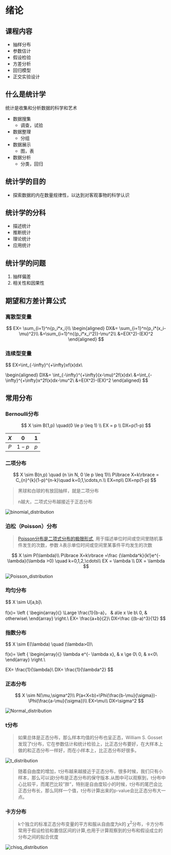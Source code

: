 # 绪论



## 课程内容

+ 抽样分布
+ 参数估计
+ 假设检验
+ 方差分析
+ 回归模型
+ 正交实验设计



## 什么是统计学

统计是收集和分析数据的科学和艺术

+ 数据搜集
  + 调查，试验
+ 数据整理
  + 分组
+ 数据展示
  + 图，表
+ 数据分析
  + 分类，回归



## 统计学的目的

+ 探索数据的内在数量规律性，以达到对客观事物的科学认识



## 统计学的分科

+ 描述统计
+ 推断统计
+ 理论统计
+ 应用统计



## 统计学的问题

1. 抽样偏差
2. 相关性和因果性



## 期望和方差计算公式

### 离散型变量

$$
EX= \sum_{i=1}^n{p_i*x_i}\\
\begin{aligned}
DX&= \sum_{i=1}^n{p_i*(x_i-\mu)^2}\\
&=\sum_{i=1}^n{(p_i*x_i^2)}-\mu^2\\
&=E(X^2)-(EX)^2
\end{aligned}
$$



### 连续型变量

$$
EX=\int_{-\infty}^{+\infty}xf(x)dx\\ 

\begin{aligned}
DX&= \int_{-\infty}^{+\infty}(x-\mu)^2f(x)dx\\
&=\int_{-\infty}^{+\infty}x^2f(x)dx-\mu^2\\
&=E(X^2)-(EX)^2
\end{aligned}
$$



## 常用分布

### Bernoulli分布

$$
X \sim B(1,p) \quad(0 \le p \leq 1) \\
EX = p \\
DX=p(1-p)
$$


| $X$  |  $0$  | $1$  |
| :--: | :---: | :--: |
| $P$  | $1-p$ | $p$  |



### 二项分布

> 

$$
X \sim B(n,p) \quad (n \in N, 0 \le p \leq 1)\\
P\lbrace X=k\rbrace = C_{n}^{k}(1-p)^{n-k}\quad k=0,1,\cdots,n.\\
EX=np\\
DX=np(1-p)
$$

> 黑球和白球的有放回抽样，就是二项分布
>
> n越大，二项式分布越接近于正态分布

![binomial_distribution](https://i.loli.net/2020/10/29/Npb7BO4UQItchHT.png)

### 泊松（Poisson）分布

>[Poisson分布是二项式分布的极限形式](http://episte.math.ntu.edu.tw/articles/sm/sm_16_07_1/), 用于描述单位时间或空间里随机事件发生的次数，参数 $\lambda$表示单位时间或空间里某事件平均发生的次数

$$
X \sim P(\lambda)\\
P\lbrace X=k\rbrace =\frac {\lambda^k}{k!}e^{-\lambda}(\lambda >0)  \quad k=0,1,2,\cdots\\
EX = \lambda \\
DX = \lambda
$$

![Poisson_distribution](https://i.loli.net/2020/10/29/MDiavLsgwPhW6Z3.png)

### 均匀分布

$$
X \sim U[a,b]\\

f(x)= \left \{
\begin{array}{}
    \Large \frac{1}{b-a}，                    & a\le x \le b\\
    0,     & otherwise\\
\end{array}
\right.\\
EX= \frac{a+b}{2}\\
DX=\frac {(b-a)^3}{12}
$$



### 指数分布

$$
X \sim E(\lambda) \quad (\lambda>0)\\

f(x)= \left \{
\begin{array}{}
    \lambda e^{- \lambda x},                    & x \ge 0\\
    0,     & x<0\\
\end{array}
\right.\\

EX= \frac{1}{\lambda}\\
DX= \frac{1}{\lambda^2}
$$



### 正态分布

$$
X \sim N(\mu,\sigma^2)\\
P(a<X<b)=\Phi(\frac{b-\mu}{\sigma})-\Phi(\frac{a-\mu}{\sigma})\\
EX=\mu\\
DX=\sigma^2
$$

![Normal_distribution](https://i.loli.net/2020/10/29/msLadQoDFRyb2Ex.png)

### t分布

> 如果总体是正态分布，那么样本均值的分布也呈正态，William S. Gosset发现了t分布，它在参数估计和统计检验上，比正态分布要好，在大样本上做的和正态分布一样好，而在小样本上，比正态分布好很多。

![t_distribution](https://i.loli.net/2020/10/29/Y2ond5axWSHmP8e.png)

> 随着自由度的增加，t分布越来越接近于正态分布，很多时候，我们只有小样本，那么可以说t分布是正态分布的保守版本.从图中可以观察到，t分布中心比较平，而尾巴比较”胖“，特别是自由度较小的时候，t分布的尾巴会比正态分布长，那么同样一个值，t分布计算出来的p-value会比正态分布大一点。

### 卡方分布

> k个独立的标准正态分布变量的平方和服从自由度为k的 $\chi^2$分布，卡方分布常用于假设检验和置信区间的计算,也用于计算观察到的分布和假设成立的分布之间的拟合优度

![chisq_distribution](https://i.loli.net/2020/10/29/BtGUbRH7VnZlIKO.png)